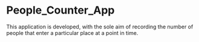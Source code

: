 # People_Counter_App
This application is developed, with the sole aim of recording the number of people that enter a particular place at a point in time. 
